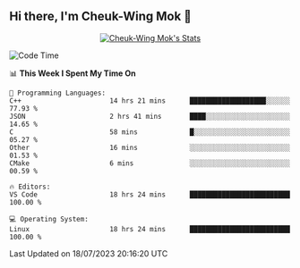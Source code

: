 ## Hi there, I'm Cheuk-Wing Mok 👋

<!--
**mozro0327/mozro0327** is a ✨ _special_ ✨ repository because its `README.md` (this file) appears on your GitHub profile.

Here are some ideas to get you started:

- 🔭 I’m currently working on ...
- 🌱 I’m currently learning ...
- 👯 I’m looking to collaborate on ...
- 🤔 I’m looking for help with ...
- 💬 Ask me about ...
- 📫 How to reach me: ...
- 😄 Pronouns: ...
- ⚡ Fun fact: ...
-->

<p align="center">
  <a href="https://github.com/mozro0327" class="rich-diff-level-one">
    <img src="https://github-readme-stats.vercel.app/api?username=mozro0327&title_color=333&text_color=777" alt="Cheuk-Wing Mok's Stats" >
    <!-- &hide=issues
    <img src="https://github-readme-stats.vercel.app/api?username=mozro0327&hide=issues&title_color=333&text_color=777" alt="Cheuk-Wing Mok's Stats" >
    -->
  </a>
</p>

<!--START_SECTION:waka-->
![Code Time](http://img.shields.io/badge/Code%20Time-1%2C738%20hrs%2016%20mins-blue)

📊 **This Week I Spent My Time On** 

```text
💬 Programming Languages: 
C++                      14 hrs 21 mins      ███████████████████░░░░░░   77.93 % 
JSON                     2 hrs 41 mins       ████░░░░░░░░░░░░░░░░░░░░░   14.65 % 
C                        58 mins             █░░░░░░░░░░░░░░░░░░░░░░░░   05.27 % 
Other                    16 mins             ░░░░░░░░░░░░░░░░░░░░░░░░░   01.53 % 
CMake                    6 mins              ░░░░░░░░░░░░░░░░░░░░░░░░░   00.59 % 

🔥 Editors: 
VS Code                  18 hrs 24 mins      █████████████████████████   100.00 % 

💻 Operating System: 
Linux                    18 hrs 24 mins      █████████████████████████   100.00 % 
```


 Last Updated on 18/07/2023 20:16:20 UTC
<!--END_SECTION:waka-->
